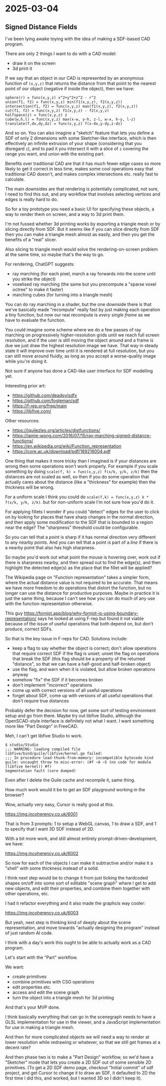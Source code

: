 # 2025-03-04

## Signed Distance Fields

I've been lying awake toying with the idea of making a SDF-based CAD program.

There are only 2 things I want to do with a CAD model:

 * draw it on the screen
 * 3d print it

If we say that an object in our CAD is represented by an anonymous function
of `(x,y,z)` that returns the distance from that point to the nearest point of our
object (negative if inside the object), then we have:

    sphere(r) = func(x,y,z) x^2+y^2+z^2 - r^2
    union(f1, f2) = func(x,y,z) min(f1(x,y,z), f2(x,y,z))
    intersection(f1, f2) = func(x,y,z) max(f1(x,y,z), f2(x,y,z))
    cut(f1, f2) = func(x,y,z) f1(x,y,z) - f2(x,y,z)
    halfspace(z) = func(x,y,z) z
    cube(w,h,l) = func(x,y,z) max(x-w, y-h, z-l, w-x, h-y, l-z)
    translate(f,dx,dy,dz) = func(x,y,z) f(x-dx,y-dy,z-dz)

And so on. You can also imagine a "sketch" feature that lets you define a SDF
of only 2 dimensions with some Sketcher-like interface, which is then effectively
an infinite extrusion of your shape (considering that you disregard `z`), and to
pad it you intersect it with a slice of `z` covering the range you want, and union
with the existing part.

Benefits over traditional CAD are that it has much fewer edge cases so more likely to
get it correct in less time, makes some cool operations easy that traditional CAD
doesn't, and makes complex intersections etc. really fast to calculate.

The main downsides are that rendering is potentially complicated, not sure, I need to
find this out, and any workflow that involves selecting vertices and edges is
really hard to do.

So for a toy prototype you need a basic UI for specifying these objects,
a way to render them on screen, and a way to 3d print them.

I'm not fussed whether 3d printing works by exporting a triangle mesh or by slicing
directly from SDF. But it seems like if you can slice directly from SDF then you can
make a triangle mesh almost as easily, and then you get the benefits of a "real"
slicer.

Also slicing to triangle mesh would solve the rendering-on-screen problem at the same
time, so maybe that's the way to go.

For rendering, ChatGPT suggests:

 * ray marching (for each pixel, march a ray forwards into the scene until you strike the object)
 * voxelised ray marching (the same but you precompute a "sparse voxel octree" to make it faster)
 * marching cubes (for turning into a triangle mesh)

You can do ray marching in a shader, but the one downside there is that we've
basically made "recompute" really fast by just making each operation a tiny function,
but now our real recompute is *every single frame* as we have to evaluate the
function.

You could imagine some scheme where we do a few passes of ray marching on
progressively higher-resolution grids until we reach full screen resolution, and if the
user is still moving the object around and a frame is due we just draw the highest
resolution image we have. That way in steady state it will improve over time until
it is rendered at full resolution, but you can still move around fluidly, as long as
you accept a worse-quality image while you're doing it.

Not sure if anyone has done a CAD-like user interface for SDF modelling yet.

Interesting prior art:

 * https://github.com/deadsy/sdfx
 * https://github.com/fogleman/sdf
 * https://f-rep.org/frep/main
 * https://libfive.com/

Other resources:

 * https://iquilezles.org/articles/distfunctions/
 * https://jamie-wong.com/2016/07/15/ray-marching-signed-distance-functions/
 * https://en.wikipedia.org/wiki/Function_representation
 * https://core.ac.uk/download/pdf/189216004.pdf

One thing that makes it more tricky than I imagined is if your distances are
wrong then some operations won't work properly. For example if you scale something
by doing `scale(f, k) = func(x,y,z) f(x/k, y/k, z/k)` then the distances are not scaled
as well, so then if you do some operation that actually cares about the distance (like
a "thickness" for example) then the thickness will be wrong.

For a uniform scale I think you could do `scale(f,k) = func(x,y,z) k * f(x/k, y/k, z/k)`.
but for non-uniform scale I'm not sure how you'd do it.

For applying fillets I wonder if you could "detect" edges for the user to click on
by looking for places that
have sharp changes in the normal direction, and then apply some modification to the
SDF that is bounded to a region near the edge? The "sharpness" threshold could be
configurable.

So you can tell that a *point* is sharp if it has normal direction very different to
any nearby points. And you can tell that a point is part of a *line* if there is a nearby
point that also has high sharpness.

So maybe you'd work out what point the mouse is hovering over, work out if there is
sharpness nearby, and then spread out to find the edge(s), and then highlight the
detected edge(s) as the place that the fillet will be applied?

The Wikipedia page on "Function representation" takes a simpler form, where the
actual distance value is not required to be accurate. That means we have more freedom to
do operations that distort the function, but no longer can use the distance for
productive purposes. Maybe in practice it is just the same thing, because I can't
see how you can do much of any use with the function representation otherwise.

This guy https://fornjot.app/blog/why-fornjot-is-using-boundary-representation/ says
he looked at using F-rep but found it not viable because of the issue of useful
operations that both depend on, but don't produce, correct SDFs.

So that is the key issue in F-reps for CAD. Solutions include:

 * keep a flag to say whether the object is correct; don't allow operations that require correct SDF if the flag is unset; unset the flag on operations that break the SDF (this flag should be a property of the returned "distance", so that we can have a half-good and half-broken object)
 * use the flag, and warn when it is violated, but allow broken operations anyway
 * somehow "fix" the SDF if it becomes broken
 * don't implement "incorrect" operations
 * come up with correct versions of all useful operations
 * forget about SDF, come up with versions of all useful operations that don't require true distances

Probably defer the decision for now, get some sort of testing environment setup and
go from there. Maybe try out libfive Studio, although the OpenSCAD-style interface is
definitely not what I want. I want something more like "Part Design" in FreeCAD.

Meh, I can't get libfive Studio to work.

    $ studio/Studio
    ;;; WARNING: loading compiled file libfive/bind/guile/libfive/kernel.go failed:
    ;;; In procedure load-thunk-from-memory: incompatible bytecode kind
    guile: uncaught throw to misc-error: (#f ~A ~S (no code for module (libfive kernel)) #f)
    Segmentation fault (core dumped)

Even after I delete the Guile cache and recompile it, same thing.

How much work would it be to get an SDF playground working in the browser?

Wow, actually very easy, Cursor is really good at this.

https://img.incoherency.co.uk/6001

That is from 3 prompts: 1 to setup a WebGL canvas, 1 to draw a SDF, and 1 to specify that I want 3D SDF instead of 2D.

With a bit more work, and still almost entirely prompt-driven-development, we have:

https://img.incoherency.co.uk/6002

So now for each of the objects I can make it subtractive and/or make it a "shell"
with some thickness instead of a solid.

I think next step would be to change it from just ticking the hardcoded shapes on/off
into some sort of editable "scene graph" where I get to add new objects, and edit
their properties, and combine them together with other operations, etc.

I had it refactor everything and it also made the graphcis way cooler:

https://img.incoherency.co.uk/6003

But yeah, next step is thinking kind of deeply about the scene representation,
and move towards "actually designing the program" instead of just random AI code.

I think with a day's work this ought to be able to actually work as a CAD program.

Let's start with the "Part" workflow.

We want:

 * create primitives
 * combine primitives with CSG operations
 * edit properties etc.
 * access and edit the scene graph
 * turn the object into a triangle mesh for 3d printing

And that's your MVP done.

I think basically everything that can go in the scenegraph needs to have a GLSL
implementation for use in the viewer, and a JavaScript implementation for use in
making a triangle mesh.

And then for more complicated objects we will need a way to render at lower resolution
while redrawing or whatever, so that we still get frames at a decent rate?

And then phase two is to make a "Part Design" workflow, so we'd have a "Sketcher"
mode that lets you create a 2D SDF out of some sensible 2D primitives.
(To get a 2D SDF demo page, checkout "Initial commit" of sdf project,
and get Cursor to change it to draw an SDF, it defaulted to 2D the first time I did
this, and worked, but I wanted 3D so I didn't keep it).
